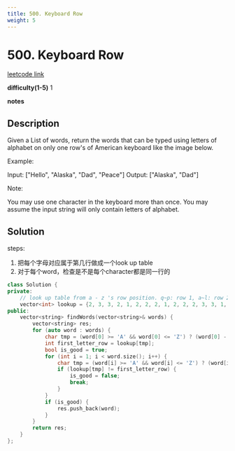 ```yaml
---
title: 500. Keyboard Row
weight: 5
---
```

# 500. Keyboard Row
[leetcode link](https://leetcode.com/problems/keyboard-row/)

**difficulty(1-5)** 
1

**notes**   


## Description
Given a List of words, return the words that can be typed using letters of alphabet on only one row's of American keyboard like the image below.
 
Example:

Input: ["Hello", "Alaska", "Dad", "Peace"]
Output: ["Alaska", "Dad"]
 

Note:

You may use one character in the keyboard more than once.
You may assume the input string will only contain letters of alphabet.

## Solution
steps:
1. 把每个字母对应属于第几行做成一个look up table
2. 对于每个word，检查是不是每个character都是同一行的


```c++
class Solution {
private:
    // look up table from a - z 's row position. q~p: row 1, a~l: row 2, z~m: row 3
    vector<int> lookup = {2, 3, 3, 2, 1, 2, 2, 2, 1, 2, 2, 2, 3, 3, 1, 1, 1, 1, 2, 1, 1, 3, 1, 3, 1, 3};
public:
    vector<string> findWords(vector<string>& words) {
        vector<string> res;
        for (auto word : words) {
            char tmp = (word[0] >= 'A' && word[0] <= 'Z') ? (word[0] - 'A') : (word[0] - 'a');
            int first_letter_row = lookup[tmp];
            bool is_good = true;
            for (int i = 1; i < word.size(); i++) {
                char tmp = (word[i] >= 'A' && word[i] <= 'Z') ? (word[i] - 'A') : (word[i] - 'a');
                if (lookup[tmp] != first_letter_row) {
                    is_good = false; 
                    break;
                }
            }
            if (is_good) {
                res.push_back(word);
            }
        }
        return res;
    }
};
```